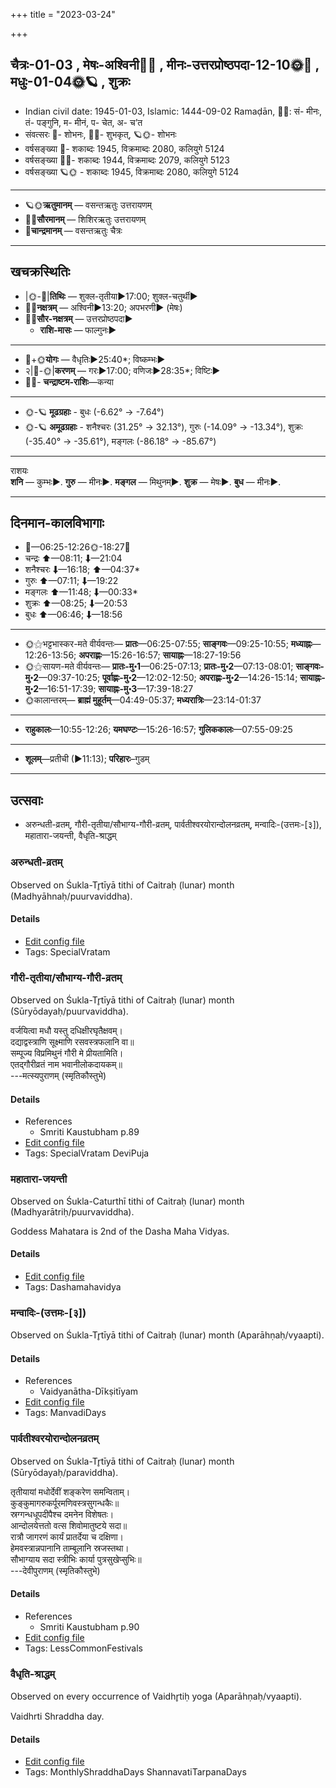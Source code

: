 +++
title = "2023-03-24"

+++
## चैत्रः-01-03  ,  मेषः-अश्विनी🌛🌌  ,  मीनः-उत्तरप्रोष्ठपदा-12-10🌞🌌  ,  मधुः-01-04🌞🪐  ,  शुक्रः
- Indian civil date: 1945-01-03, Islamic: 1444-09-02 Ramaḍān, 🌌🌞: सं- मीनः, तं- पङ्गुनि, म- मीनं, प- चेत, अ- च’त
- संवत्सरः 🌛- शोभनः, 🌌🌞- शुभकृत्, 🪐🌞- शोभनः
- वर्षसङ्ख्या 🌛- शकाब्दः 1945, विक्रमाब्दः 2080, कलियुगे 5124
- वर्षसङ्ख्या 🌌🌞- शकाब्दः 1944, विक्रमाब्दः 2079, कलियुगे 5123
- वर्षसङ्ख्या 🪐🌞 - शकाब्दः 1945, विक्रमाब्दः 2080, कलियुगे 5124
___________________
- 🪐🌞**ऋतुमानम्** — वसन्तऋतुः उत्तरायणम्
- 🌌🌞**सौरमानम्** — शिशिरऋतुः उत्तरायणम्
- 🌛**चान्द्रमानम्** — वसन्तऋतुः चैत्रः
___________________


## खचक्रस्थितिः
- |🌞-🌛|**तिथिः** — शुक्ल-तृतीया►17:00; शुक्ल-चतुर्थी►  
- 🌌🌛**नक्षत्रम्** — अश्विनी►13:20; अपभरणी► (मेषः)  
- 🌌🌞**सौर-नक्षत्रम्** — उत्तरप्रोष्ठपदा►  
  - **राशि-मासः** — फाल्गुनः► 
___________________
- 🌛+🌞**योगः** — वैधृतिः►25:40*; विष्कम्भः►  
- २|🌛-🌞|**करणम्** — गरः►17:00; वणिजः►28:35*; विष्टिः►  
- 🌌🌛- **चन्द्राष्टम-राशिः**—कन्या  
___________________
- 🌞-🪐 **मूढग्रहाः** - बुधः (-6.62° → -7.64°)
- 🌞-🪐 **अमूढग्रहाः** - शनैश्चरः (31.25° → 32.13°), गुरुः (-14.09° → -13.34°), शुक्रः (-35.40° → -35.61°), मङ्गलः (-86.18° → -85.67°)
___________________
राशयः  
**शनि** — कुम्भः►. **गुरु** — मीनः►. **मङ्गल** — मिथुनम्►. **शुक्र** — मेषः►. **बुध** — मीनः►. 
___________________


## दिनमान-कालविभागाः
- 🌅—06:25-12:26🌞-18:27🌇  
- चन्द्रः ⬆—08:11; ⬇—21:04  
- शनैश्चरः ⬇—16:18; ⬆—04:37*  
- गुरुः ⬆—07:11; ⬇—19:22  
- मङ्गलः ⬆—11:48; ⬇—00:33*  
- शुक्रः ⬆—08:25; ⬇—20:53  
- बुधः ⬆—06:46; ⬇—18:56  
___________________
- 🌞⚝भट्टभास्कर-मते वीर्यवन्तः— **प्रातः**—06:25-07:55; **साङ्गवः**—09:25-10:55; **मध्याह्नः**—12:26-13:56; **अपराह्णः**—15:26-16:57; **सायाह्नः**—18:27-19:56  
- 🌞⚝सायण-मते वीर्यवन्तः— **प्रातः-मु॰1**—06:25-07:13; **प्रातः-मु॰2**—07:13-08:01; **साङ्गवः-मु॰2**—09:37-10:25; **पूर्वाह्णः-मु॰2**—12:02-12:50; **अपराह्णः-मु॰2**—14:26-15:14; **सायाह्नः-मु॰2**—16:51-17:39; **सायाह्नः-मु॰3**—17:39-18:27  
- 🌞कालान्तरम्— **ब्राह्मं मुहूर्तम्**—04:49-05:37; **मध्यरात्रिः**—23:14-01:37  
___________________
- **राहुकालः**—10:55-12:26; **यमघण्टः**—15:26-16:57; **गुलिककालः**—07:55-09:25  
___________________
- **शूलम्**—प्रतीची (►11:13); **परिहारः**–गुडम्  
___________________

## उत्सवाः
- अरुन्धती-व्रतम्, गौरी-तृतीया/सौभाग्य-गौरी-व्रतम्, पार्वतीश्वरयोरान्दोलनव्रतम्, मन्वादिः-(उत्तमः-[३]), महातारा-जयन्ती, वैधृति-श्राद्धम्
### अरुन्धती-व्रतम्

Observed on Śukla-Tr̥tīyā tithi of Caitraḥ (lunar) month (Madhyāhnaḥ/puurvaviddha). 



#### Details
- [Edit config file](https://github.com/jyotisham/adyatithi/blob/master/devatA/shaiva/lunar_month/tithi/01/03/arundhatI-vratam.toml)
- Tags: SpecialVratam


### गौरी-तृतीया/सौभाग्य-गौरी-व्रतम्

Observed on Śukla-Tr̥tīyā tithi of Caitraḥ (lunar) month (Sūryōdayaḥ/puurvaviddha). 

वर्जयित्वा मधौ यस्तु दधिक्षीरघृतैक्षवम्।  
दद्याद्वस्त्राणि सूक्ष्माणि रसवस्त्रफलानि वा॥  
सम्पूज्य विप्रमिथुनं गौरी मे प्रीयतामिति।  
एतद्गौरीव्रतं नाम भवानीलोकदायकम्॥  
---मत्स्यपुराणम् (स्मृतिकौस्तुभे)



#### Details
- References
  - Smriti Kaustubham p.89
- [Edit config file](https://github.com/jyotisham/adyatithi/blob/master/devatA/umA/lunar_month/tithi/01/03/gaurI~tRtIyA_or_saubhAgya-gaurI-vratam.toml)
- Tags: SpecialVratam DeviPuja


### महातारा-जयन्ती

Observed on Śukla-Caturthī tithi of Caitraḥ (lunar) month (Madhyarātriḥ/puurvaviddha). 

Goddess Mahatara is 2nd of the Dasha Maha Vidyas.

#### Details
- [Edit config file](https://github.com/jyotisham/adyatithi/blob/master/devatA/dashamahAvidyA/lunar_month/tithi/01/04/mahAtArA~jayantI.toml)
- Tags: Dashamahavidya


### मन्वादिः-(उत्तमः-[३])

Observed on Śukla-Tr̥tīyā tithi of Caitraḥ (lunar) month (Aparāhṇaḥ/vyaapti). 



#### Details
- References
  - Vaidyanātha-Dīkṣitīyam
- [Edit config file](https://github.com/jyotisham/adyatithi/blob/master/time_focus/yugAdiH/lunar_month/tithi/01/03/manvAdiH~%28uttamaH~%5B3%5D%29.toml)
- Tags: ManvadiDays


### पार्वतीश्वरयोरान्दोलनव्रतम्

Observed on Śukla-Tr̥tīyā tithi of Caitraḥ (lunar) month (Sūryōdayaḥ/paraviddha). 

तृतीयायां मधोर्देवीं शङ्करेण समन्विताम्।  
कुङ्कुमागरुकर्पूरमणिवस्त्रसुगन्धकैः॥  
स्रग्गन्धधूपदीपैश्च दमनेन विशेषतः।  
आन्दोलयेत्ततो वत्स शिवोमातुष्टये सदा॥  
रात्रौ जागरणं कार्यं प्रातर्देया च दक्षिणा।  
हेमवस्त्रान्नपानानि ताम्बूलानि स्रजस्तथा।  
सौभाग्याय सदा स्त्रीभिः कार्या पुत्रसुखेप्सुभिः॥  
---देवीपुराणम् (स्मृतिकौस्तुभे)



#### Details
- References
  - Smriti Kaustubham p.90
- [Edit config file](https://github.com/jyotisham/adyatithi/blob/master/devatA/shaiva/lunar_month/tithi/01/03/pArvatIzvarayOrAndalanavratam.toml)
- Tags: LessCommonFestivals


### वैधृति-श्राद्धम्

Observed on every occurrence of Vaidhr̥tiḥ yoga (Aparāhṇaḥ/vyaapti). 

Vaidhrti Shraddha day.

#### Details
- [Edit config file](https://github.com/jyotisham/adyatithi/blob/master/devatA/pitR/sidereal_solar_month/yoga/00/27/vaidhRti-zrAddham.toml)
- Tags: MonthlyShraddhaDays ShannavatiTarpanaDays


